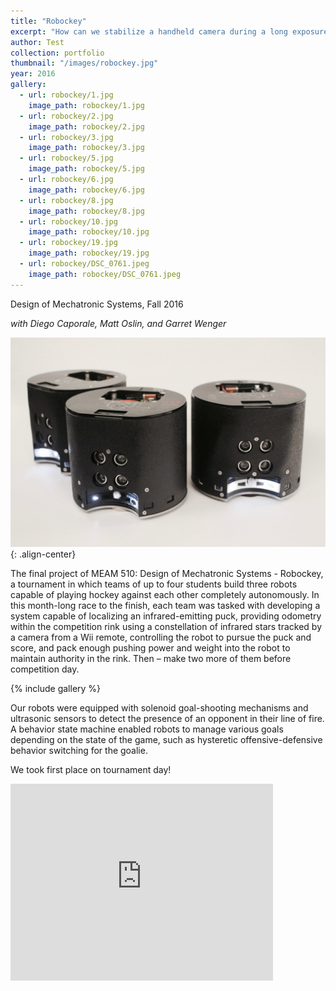 ```yaml
---
title: "Robockey"
excerpt: "How can we stabilize a handheld camera during a long exposure automatically and in an ergonomic manner?"
author: Test
collection: portfolio
thumbnail: "/images/robockey.jpg"
year: 2016
gallery:
  - url: robockey/1.jpg
    image_path: robockey/1.jpg
  - url: robockey/2.jpg
    image_path: robockey/2.jpg
  - url: robockey/3.jpg
    image_path: robockey/3.jpg
  - url: robockey/5.jpg
    image_path: robockey/5.jpg
  - url: robockey/6.jpg
    image_path: robockey/6.jpg
  - url: robockey/8.jpg
    image_path: robockey/8.jpg
  - url: robockey/10.jpg
    image_path: robockey/10.jpg
  - url: robockey/19.jpg
    image_path: robockey/19.jpg
  - url: robockey/DSC_0761.jpeg
    image_path: robockey/DSC_0761.jpeg
---
```


Design of Mechatronic Systems, Fall 2016

*with Diego Caporale, Matt Oslin, and Garret Wenger*

![image-center](/images/robockey.jpg){: .align-center}

The final project of MEAM 510: Design of Mechatronic Systems - Robockey, a tournament in which teams of up to four students build three robots capable of playing hockey against each other completely autonomously. In this month-long race to the finish, each team was tasked with developing a system capable of localizing an infrared-emitting puck, providing odometry within the competition rink using a constellation of infrared stars tracked by a camera from a Wii remote, controlling the robot to pursue the puck and score, and pack enough pushing power and weight into the robot to maintain authority in the rink. Then – make two more of them before competition day. 

{% include gallery %}

Our robots were equipped with solenoid goal-shooting mechanisms and ultrasonic sensors to detect the presence of an opponent in their line of fire. A behavior state machine enabled robots to manage various goals depending on the state of the game, such as hysteretic offensive-defensive behavior switching for the goalie. 

We took first place on tournament day!


<iframe width="420" height="315" src="https://www.youtube.com/embed/MaSbL68Hj4A" frameborder="0" allowfullscreen></iframe>
